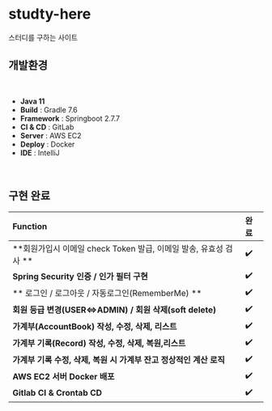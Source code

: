 # studty-here
스터디를 구하는 사이트
## 개발환경
<br>

- **Java 11**
- **Build** : Gradle 7.6
- **Framework** : Springboot 2.7.7
- **CI & CD** : GitLab
- **Server** : AWS EC2
- **Deploy** : Docker
- **IDE** : IntelliJ
<br>

## 구현 완료
**Function** | **완료** | 
:------------ | :-------------| 
**회원가입시 이메일 check Token 발급, 이메일 발송, 유효성 검사 ** | :heavy_check_mark: |  
**Spring Security 인증 / 인가 필터 구현** | :heavy_check_mark: |  
** 로그인 / 로그아웃 / 자동로그인(RememberMe) ** | :heavy_check_mark: |  
**회원 등급 변경(USER<=>ADMIN) / 회원 삭제(soft delete)** | :heavy_check_mark: |  
**가계부(AccountBook) 작성, 수정, 삭제, 리스트** | :heavy_check_mark: |  
**가계부 기록(Record) 작성, 수정, 삭제, 복원,리스트** | :heavy_check_mark: |  
**가계부 기록 수정, 삭제, 복원 시 가계부 잔고 정상적인 계산 로직** | :heavy_check_mark: | 
**AWS EC2 서버 Docker 배포** | :heavy_check_mark: |  
**Gitlab CI & Crontab CD** | :heavy_check_mark: 
